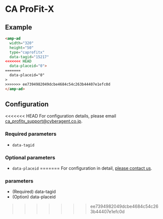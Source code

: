 <!---
Copyright 2016 The AMP HTML Authors. All Rights Reserved.

Licensed under the Apache License, Version 2.0 (the "License");
you may not use this file except in compliance with the License.
You may obtain a copy of the License at

      http://www.apache.org/licenses/LICENSE-2.0

Unless required by applicable law or agreed to in writing, software
distributed under the License is distributed on an "AS-IS" BASIS,
WITHOUT WARRANTIES OR CONDITIONS OF ANY KIND, either express or implied.
See the License for the specific language governing permissions and
limitations under the License.
-->

# CA ProFit-X

## Example

```html
<amp-ad
  width="320"
  height="50"
  type="caprofitx"
  data-tagid="15217"
<<<<<<< HEAD
  data-placeid="0">
=======
  data-placeid="0"
>
>>>>>>> ee7394982049dcbe4684c54c263b44407e1efc0d
</amp-ad>
```

## Configuration
<<<<<<< HEAD
For configuration details, please email ca_profitx_support@cyberagent.co.jp.

### Required parameters

- `data-tagid`

### Optional parameters

- `data-placeid`
=======
For configuration in detail, [please contact us](ca_profitx_support@cyberagent.co.jp).

### parameters
- (Required) data-tagid
- (Option) data-placeid
>>>>>>> ee7394982049dcbe4684c54c263b44407e1efc0d
